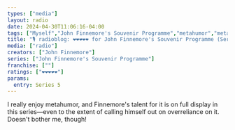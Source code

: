```yaml
---
types: ["media"]
layout: radio
date: 2024-04-30T11:06:16-04:00
tags: ["Myself","John Finnemore's Souvenir Programme","metahumor","meta","John Finnemore"]
title: "🎙️ radioblog: ❤️❤️❤️❤️❤️ for John Finnemore's Souvenir Programme (Series 5)"
media: ["radio"]
creators: ["John Finnemore"]
series: ["John Finnemore's Souvenir Programme"]
franchise: [""]
ratings: ["❤️❤️❤️❤️❤️"]
params:
  entry: Series 5
---
```

I really enjoy metahumor, and Finnemore's talent for it is on full display in this series—even to the extent of calling himself out on overreliance on it. Doesn't bother me, though!
